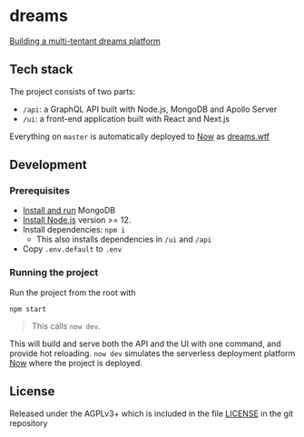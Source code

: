 # dreams

[Building a multi-tentant dreams platform](https://edgeryders.eu/t/rewrite-of-dreams-for-multi-tenancy-and-wider-adoption/11476)

## Tech stack

The project consists of two parts:

- `/api`: a GraphQL API built with Node.js, MongoDB and Apollo Server
- `/ui`: a front-end application built with React and Next.js

Everything on `master` is automatically deployed to [Now](https://zeit.co/) as [dreams.wtf](https://dreams.wtf)

## Development

### Prerequisites

- [Install and run](https://docs.mongodb.com/manual/administration/install-community/) MongoDB
- [Install Node.js](https://nodejs.org/en/) version >= 12.
- Install dependencies: `npm i`
  - This also installs dependencies in `/ui` and `/api`
- Copy `.env.default` to `.env`

### Running the project

Run the project from the root with

```
npm start
```

> This calls `now dev`.

This will build and serve both the API and the UI with one command, and provide hot reloading.
`now dev` simulates the serverless deployment platform [Now](https://zeit.co/) where the project is deployed.

## License

Released under the AGPLv3+ which is included in the file [LICENSE](LICENSE) in the git repository
